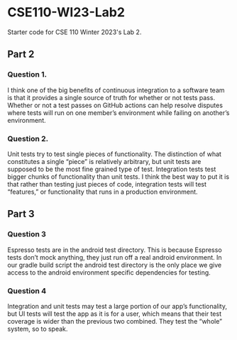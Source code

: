 # CSE110-WI23-Lab2
Starter code for CSE 110 Winter 2023's Lab 2.

## Part 2
### Question 1.
I think one of the big benefits of continuous integration to a software team is that it provides a single source of truth for whether or not tests pass. Whether or not a test passes on GitHub actions can help resolve disputes where tests will run on one member’s environment while failing on another’s environment.

### Question 2.
Unit tests try to test single pieces of functionality. The distinction of what constitutes a single “piece” is relatively arbitrary, but unit tests are supposed to be the most fine grained type of test. Integration tests test bigger chunks of functionality than unit tests. I think the best way to put it is that rather than testing just pieces of code, integration tests will test “features,” or functionality that runs in a production environment.

## Part 3
### Question 3
Espresso tests are in the android test directory. This is because Espresso tests don’t mock anything, they just run off a real android environment. In our gradle build script the android test directory is the only place we give access to the android environment specific dependencies for testing.

### Question 4
Integration and unit tests may test a large portion of our app’s functionality, but UI tests will test the app as it is for a user, which means that their test coverage is wider than the previous two combined. They test the “whole” system, so to speak.
